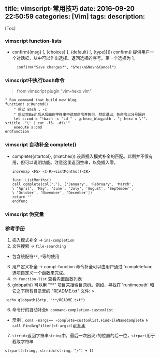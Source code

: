 title: vimscript-常用技巧
date: 2016-09-20 22:50:59
categories: [Vim]
tags:
description:
----
[Toc]

### vimscript function-lists

* confirm({msg} [, {choices} [, {default} [, {type}]]])
  confirm() 提供用户一个对话框，从中可以作出选择。返回选择的序号。第一个选择为 1。
  ```
    confirm("Save changes?", "&Yes\n&No\n&Cancel")
  ```


### vimscript中执行bash命令

> from vimscript plugin "vim-hexo.vim"
```vim
" Run command that build new blog
function! s:Runcmd()
    " 启动 Bash , -c
    " 启动完Bash后从后面的字符串中读取命令并执行，然后退出，各命令以分号隔开
    let s:cmd = "!bash -c 'cd " . g:hexo_blogpath . "; hexo n \'". s:title ."\' | cut -f3- -dt\'"
    execute s:cmd
endfunction
```

### vimscript 自动补全 complete()
* complete({startcol}, {matches})
  设置插入模式补全的匹配。此例并不很有用，但可以说明功能。注意这里返回空串，以免插入零。
	```vim
  inoremap <F5> <C-R>=ListMonths()<CR>

  func! ListMonths()
    call complete(col('.'), ['January', 'February', 'March',
    \ 'April', 'May', 'June', 'July', 'August', 'September',
    \ 'October', 'November', 'December'])
    return ''
  endfunc
	```

### vimscript 伪变量



### 参考手册
1. 插入模式补全 -> `ins-completion`
2. 文件搜索 -> `file-searching`
  * 包含统配符`**`, `*`等的使用
3. 用户定义补全 -> compl-function 
  命令补全可以由用户通过 'completefunc' 选项自定义一个函数来完成。
4. `:h function-list` 查看内置函数列表
5. globpath()
  可以用 "**" 项目来搜索目录树。例如，寻找在 'runtimepath' 和它之下所有目录里的 "README.txt" 文件: >
  ```vim
  :echo globpath(&rtp, "**/README.txt")
  ```
6. 命令行的自动补全`h command-completion-customlist`
  * 示例：`com! -nargs=+ -complete=customlist,FindFileNameComplete F call FindArgFilter(<f-args>)`[github](https://github.com/stegtmeyer/find-complete/blob/master/plugin/find-complete.vim)

7. `strridx`返回字符串`string`中，最后一次出现`/`的位置的后一位，`strpart`用于截取字符串
  ```vim
  strpart(string, strridx(string, "/") + 1)
  ```


